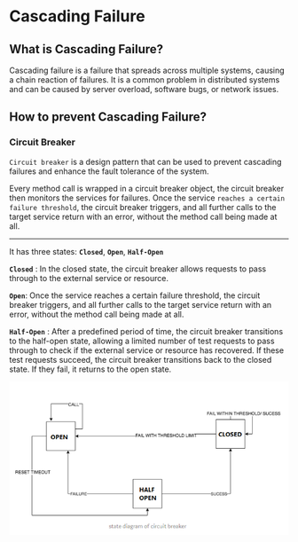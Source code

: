 # Cascading Failure

## What is Cascading Failure?

Cascading failure is a failure that spreads across multiple systems, causing a chain reaction of failures. It is a common problem in distributed systems and can be caused by server overload, software bugs, or network issues.

## How to prevent Cascading Failure?

### Circuit Breaker

`Circuit breaker` is a design pattern that can be used to prevent cascading failures and enhance the fault tolerance of the system.

Every method call is wrapped in a circuit breaker object, the circuit breaker then monitors the services for failures. Once the service `reaches a certain failure threshold`, the circuit breaker triggers, and all further calls to the target service return with an error, without the method call being made at all.

---

It has three states: **`Closed`**, **`Open`**, **`Half-Open`**

**`Closed`** : In the closed state, the circuit breaker allows requests to pass through to the external service or resource.

**`Open`**: Once the service reaches a certain failure threshold, the circuit breaker triggers, and all further calls to the target service return with an error, without the method call being made at all.

**`Half-Open`** : After a predefined period of time, the circuit breaker transitions to the half-open state, allowing a limited number of test requests to pass through to check if the external service or resource has recovered. If these test requests succeed, the circuit breaker transitions back to the closed state. If they fail, it returns to the open state.

<img src = "../../photo/Full-Stack/Microservices/circuit-breaker.png">
